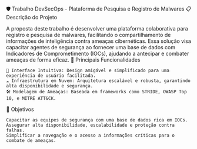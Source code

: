 🛡️ Trabalho DevSecOps - Plataforma de Pesquisa e Registro de Malwares
📋 Descrição do Projeto

A proposta deste trabalho é desenvolver uma plataforma colaborativa para registro e pesquisa de malwares, facilitando o compartilhamento de informações de inteligência contra ameaças cibernéticas. Essa solução visa capacitar agentes de segurança ao fornecer uma base de dados com Indicadores de Comprometimento (IOCs), ajudando a antecipar e combater ameaças de forma eficaz.
🚀 Principais Funcionalidades

    🎨 Interface Intuitiva: Design amigável e simplificado para uma experiência de usuário facilitada.
    ☁️ Infraestrutura em Nuvem: Arquitetura escalável e robusta, garantindo alta disponibilidade e segurança.
    🛠️ Modelagem de Ameaças: Baseada em frameworks como STRIDE, OWASP Top 10, e MITRE ATT&CK.

🎯 Objetivos

    Capacitar as equipes de segurança com uma base de dados rica em IOCs.
    Assegurar alta disponibilidade, escalabilidade e proteção contra falhas.
    Simplificar a navegação e o acesso a informações críticas para o combate de ameaças.

